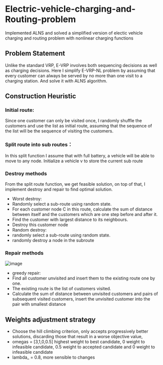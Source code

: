# Electric-vehicle-charging-and-Routing-problem
Implemented ALNS and solved a simplified version of electic vehicle charging and routing problem with nonlinear charging functions
## Problem Statement
Unlike the standard VRP, E-VRP involves both sequencing decisions as well as charging decisions. Here I simplify E-VRP-NL problem by assuming that every customer can always be served by no more than one visit to a charging station. And solve it with ALNS algorithm.
## Construction Heuristic 
### Initial route: 
Since one customer can only be visited once, I randomly shuffle the customers and use the list as initial route, assuming that the sequence of the list will be the sequence of visiting the customers.
### Split route into sub routes：
In this split function I assume that with full battery, a vehicle will be able to move to any node.
Initialize a vehicle v to store the current sub route
### Destroy methods
From the split route function, we get feasible solution, on top of that, I implement destroy and repair to find optimal solution.
- Worst destroy: 
- Randomly select a sub-route using random state. 
- For each customer node C in this route, calculate the sum of distance between itself and the customers which are one step before and after it.
-	Find the customer with largest distance to its neighbours.
-	Destroy this customer node
- Random destroy:
- randomly select a sub-route using random state.
- randomly destroy a node in the subroute
### Repair methods 
![image](https://user-images.githubusercontent.com/62283777/161905133-d74117e6-defb-4687-812c-62c72738922b.png)
- greedy repair:
- Find all customer unvisited and insert them to the existing route one by one.
- The existing route is the list of customers visited.
- Calculate the sum of distance between unvisited customers and pairs of subsequent visited customers, insert the unvisited customer into the pair with smallest distance
## Weights adjustment strategy
- Choose the hill climbing criterion, only accepts progressively better solutions, discarding those that result in a worse objective value, 
- omegas = [3,1,0,0.5] highest weight to best candidate, 0 weight to infeasible candidate, 0.5 weight to accepted candidate and 0 weight to infeasible candidate
- lambda_ = 0.8, more sensible to changes



